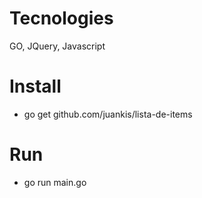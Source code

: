 # Tecnologies
GO, JQuery, Javascript

# Install
- go get github.com/juankis/lista-de-items

# Run 
- go run main.go
